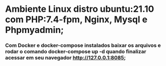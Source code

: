 # Ambiente Linux distro ubuntu:21.10 com PHP:7.4-fpm, Nginx, Mysql e Phpmyadmin;
### Com Docker e docker-compose instalados baixar os arquivos e rodar o comando docker-compose up -d quando finalizar acessar em seu navegador http://127.0.0.1:8085; 
